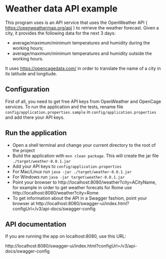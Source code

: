 # Weather data API example 

This program uses is an API service that uses the OpenWeather API ( https://openweathermap.org/api ) to retrieve the weather forecast. 
Given a city, it provides the following data for the next 3 days:
- average/maximum/minimum temperatures and humidity during the working hours;
- average/maximum/minimum temperatures and humidity outside the working hours.

It uses https://opencagedata.com/ in order to translate the name of a city in its latitude and longitude.

## Configuration
First of all, you need to get free API keys from OpenWeather and OpenCage services.
To run the application and the tests, rename file `config/application.properties.sample` in `config/application.properties` and add there your API keys. 

## Run the application
- Open a shell terminal and change your current directory to the root of the project
- Build the application with `mvn clean package`. This will create the jar file  `./target/weather-0.0.1.jar`
- Add your API keys to `config/application.properties`
- For Mac/Linux run `java -jar ./target/weather-0.0.1.jar`
- For Windows run `java -jar target\weather-0.0.1.jar`
- Point your browser to http://localhost:8080/weather?city=ACityName, for example in order to get weather forecats for Rome use http://localhost:8080/weather?city=Rome
- To get information about the API in a Swagger fashion, point your browser at http://localhost:8080/swagger-ui/index.html?configUrl=/v3/api-docs/swagger-config

## API documentation
If you are running the app on localhost:8080, use this URL:

http://localhost:8080/swagger-ui/index.html?configUrl=/v3/api-docs/swagger-config


